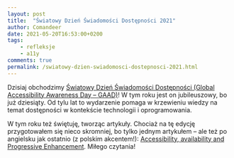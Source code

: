 ```yaml
---
layout: post
title:  "Światowy Dzień Świadomości Dostępności 2021"
author: Comandeer
date: 2021-05-20T16:53:00+0200
tags: 
    - refleksje
    - a11y
comments: true
permalink: /swiatowy-dzien-swiadomosci-dostepnosci-2021.html
---
```


Dzisiaj obchodzimy [Światowy Dzień Świadomości Dostępności (Global Accessibility Awareness Day – GAAD)](https://globalaccessibilityawarenessday.org/)! W tym roku jest on jubileuszowy, bo już dziesiąty. Od tylu lat to wydarzenie pomaga w krzewieniu wiedzy na temat dostępności w kontekście technologii i oprogramowania.

W tym roku też świętuję, tworząc artykuły. Chociaż na tę edycję przygotowałem się nieco skromniej, bo tylko jednym artykułem – ale też po angielsku jak ostatnio (z polskim akcentem!): [Accessibility, availability and Progressive Enhancement](https://ckeditor.com/blog/accessibility-availability-and-progressive-enhancement/). Miłego czytania!
